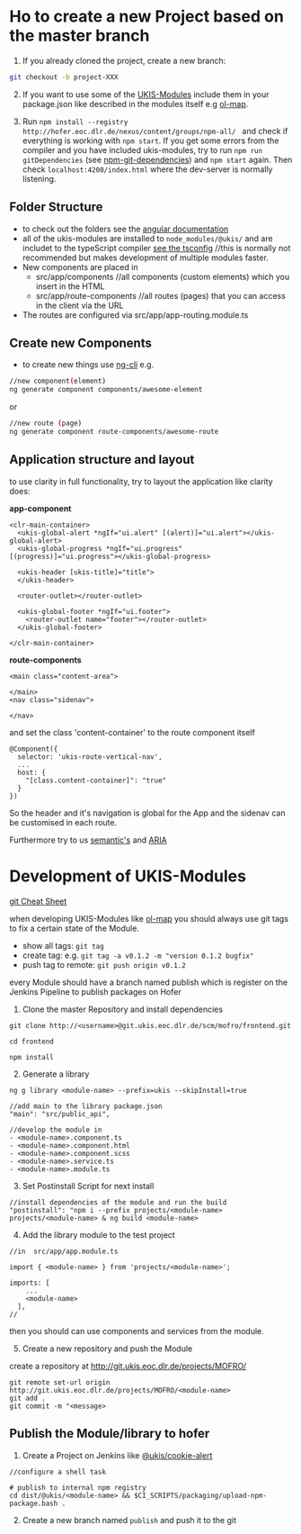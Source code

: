 # Ho to create a new Project based on the master branch

1. If you already cloned the project, create a new branch:
```bash
git checkout -b project-XXX
```

2. If you want to use some of the [UKIS-Modules](http://git.ukis.eoc.dlr.de/projects/MOFRO) include them in your package.json like described in the modules itself e.g [ol-map](http://git.ukis.eoc.dlr.de/projects/MOFRO/repos/map_ol4/browse).

3. Run ``npm install --registry http://hofer.eoc.dlr.de/nexus/content/groups/npm-all/ `` and check if everything is working with ``npm start``. If you get some errors from the compiler and you have included ukis-modules, try to run ``npm run gitDependencies`` (see [npm-git-dependencies](http://git.ukis.eoc.dlr.de/projects/ADMIN/repos/npm-git-dependencies/browse)) and ``npm start`` again.
Then check ``localhost:4200/index.html`` where the dev-server is normally listening.

## Folder Structure 
- to check out the folders see the [angular documentation](https://angular.io/guide/quickstart#the-src-folder)
- all of the ukis-modules are installed to ``node_modules/@ukis/`` and are includet to the typeScript compiler [see the tsconfig](http://git.ukis.eoc.dlr.de/projects/MOFRO/repos/frontend/browse/src/tsconfig.app.json) //this is normally not recommended but makes development of multiple modules faster.
- New components are placed in
    - src/app/components //all components (custom elements) which you insert in the HTML
    - src/app/route-components //all routes (pages) that you can access in the client via the URL
- The routes are configured via src/app/app-routing.module.ts


## Create new Components
- to create new things use [ng-cli](https://github.com/angular/angular-cli/wiki) e.g.

```bash
//new component(element)
ng generate component components/awesome-element
```
or
```bash
//new route (page)
ng generate component route-components/awesome-route
```

## Application structure and layout
to use clarity in full functionality, try to layout the application like clarity does:

**app-component**
```
<clr-main-container>
  <ukis-global-alert *ngIf="ui.alert" [(alert)]="ui.alert"></ukis-global-alert>
  <ukis-global-progress *ngIf="ui.progress" [(progress)]="ui.progress"></ukis-global-progress>

  <ukis-header [ukis-title]="title">
  </ukis-header>

  <router-outlet></router-outlet>

  <ukis-global-footer *ngIf="ui.footer">
    <router-outlet name="footer"></router-outlet>
  </ukis-global-footer>

</clr-main-container>
```

**route-components**
```
<main class="content-area">

</main>
<nav class="sidenav">

</nav>
```

and set the class 'content-container' to the route component itself
```
@Component({
  selector: 'ukis-route-vertical-nav',
  ...
  host: {
    "[class.content-container]": "true"
  }
})

```

So the header and it's navigation is global for the App and the sidenav can be customised in each route.

Furthermore try to us [semantic's](https://developer.mozilla.org/en-US/docs/Glossary/Semantics) and [ARIA
](https://developer.mozilla.org/en-US/docs/Web/Accessibility/ARIA)



# Development of UKIS-Modules
[git Cheat Sheet](https://wiki.dlr.de/display/DFDGZS/Git+Cheat+Sheet)

when developing UKIS-Modules like [ol-map](http://git.ukis.eoc.dlr.de/projects/MOFRO/repos/map_ol4/browse) you should always use git tags to fix a certain state of the Module.
- show all tags: `git tag`
- create tag: e.g. `git tag -a v0.1.2 -m "version 0.1.2 bugfix"`
- push tag to remote: `git push origin v0.1.2`

every Module should have a branch named publish which is register on the Jenkins Pipeline to publish packages on Hofer

1. Clone the master Repository and install dependencies
```
git clone http://<username>@git.ukis.eoc.dlr.de/scm/mofro/frontend.git

cd frontend

npm install
```

2. Generate a library
```
ng g library <module-name> --prefix=ukis --skipInstall=true

//add main to the library package.json
"main": "src/public_api",

//develop the module in
- <module-name>.component.ts
- <module-name>.component.html
- <module-name>.component.scss
- <module-name>.service.ts
- <module-name>.module.ts
```

3. Set Postinstall Script for next install
```
//install dependencies of the module and run the build
"postinstall": "npm i --prefix projects/<module-name> projects/<module-name> & ng build <module-name>
```

4. Add the library module to the test project
```
//in  src/app/app.module.ts

import { <module-name> } from 'projects/<module-name>';

imports: [
    ...
    <module-name>
  ],
//
```

then you should can use components and services from the module.


5. Create a new repository and push the Module 

create a repository at http://git.ukis.eoc.dlr.de/projects/MOFRO/<module-name>
```
git remote set-url origin http://git.ukis.eoc.dlr.de/projects/MOFRO/<module-name>
git add .
git commit -m "<message>
```

## Publish the Module/library to hofer
1. Create a Project on Jenkins like [@ukis/cookie-alert](http://torres.eoc.dlr.de/view/Packaging/job/mofro-cookie-alert/)

```
//configure a shell task

# publish to internal npm registry
cd dist/@ukis/<module-name> && $CI_SCRIPTS/packaging/upload-npm-package.bash .
```

2. Create a new branch named `publish` and push it to the git 



